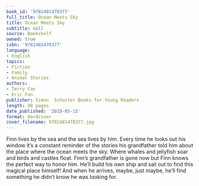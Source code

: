 ```yaml
---
book_id: '9781481470377'
full_title: Ocean Meets Sky
title: Ocean Meets Sky
subtitle: null
source: Bookshelf
owned: true
isbn: '9781481470377'
language:
- English
topics:
- Fiction
- Family
- Animal Stories
authors:
- Terry Fan
- Eric Fan
publisher: Simon  Schuster Books for Young Readers
length: 48 pages
date_published: '2018-05-15'
format: Hardcover
cover_filename: 9781481470377.jpg
---
```

Finn lives by the sea and the sea lives by him. Every time he looks out his window it’s a constant reminder of the stories his grandfather told him about the place where the ocean meets the sky. Where whales and jellyfish soar and birds and castles float.
Finn’s grandfather is gone now but Finn knows the perfect way to honor him. He’ll build his own ship and sail out to find this magical place himself!
And when he arrives, maybe, just maybe, he’ll find something he didn’t know he was looking for.
